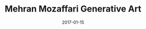 ---
title: Mehran Mozaffari Generative Art
date: 2017-01-15
layout: Artwork
gridtype: 1
videofile: 
artworks:
- image: ../../assets/s_047/a01.jpg
- image: ../../assets/s_047/a02.jpg
- image: ../../assets/s_047/a04.jpg
- image: ../../assets/s_047/a05.jpg 
- image: ../../assets/s_047/a06.jpg
- image: ../../assets/s_047/a07.jpg
- image: ../../assets/s_047/a08.jpg  
- image: ../../assets/s_047/a07.jpg
- image: ../../assets/s_047/a08.jpg           
caption: 
  line1: UNTITLED, 2017
  line2: Custom software (color, sound), computer, handwritten letters in Persian Nastaliq style, calligraphy, typography
  line3: Dimensions variable, landscape orientation, square
  line4: 
  credit: 
featuredArtwork: ../assets/s_047/a06.jpg
thumbnail:
  image: ../assets/s_047/t.jpg 
  caption: Letter Hea 
---